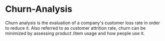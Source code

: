 # Churn-Analysis
Churn analysis is the evaluation of a company's customer loss rate in order to reduce it. Also referred to as customer attrition rate, churn can be minimized by assessing product /item usage and how people use it.

